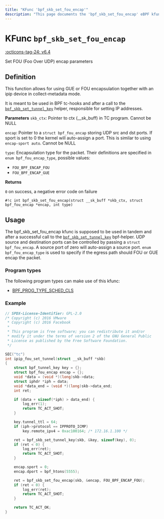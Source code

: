 ```yaml
---
title: "KFunc 'bpf_skb_set_fou_encap'"
description: "This page documents the 'bpf_skb_set_fou_encap' eBPF kfunc, including its defintion, usage, program types that can use it, and examples."
---
```

# KFunc `bpf_skb_set_fou_encap`

<!-- [FEATURE_TAG](bpf_skb_set_fou_encap) -->
[:octicons-tag-24: v6.4](https://github.com/torvalds/linux/commit/c50e96099edb134bf107fafc02715fbc4aa2277f)
<!-- [/FEATURE_TAG] -->

Set FOU (Foo Over UDP) encap parameters

## Definition

This function allows for using GUE or FOU encapsulation together with an ipip device in collect-metadata mode.

It is meant to be used in BPF tc-hooks and after a call to the [`bpf_skb_set_tunnel_key`](../helper-function/bpf_skb_set_tunnel_key.md) helper, responsible for setting IP addresses.

**Parameters**
`skb_ctx`:  Pointer to ctx (__sk_buff) in TC program. Cannot be NULL

`encap`:    Pointer to a `struct bpf_fou_encap` storing UDP src and dst ports. If sport is set to 0 the kernel will auto-assign a port. This is similar to using `encap-sport auto`. Cannot be NULL

`type`: Encapsulation type for the packet. Their definitions are specified in `enum bpf_fou_encap_type`, possible values:

- `FOU_BPF_ENCAP_FOU`
- `FOU_BPF_ENCAP_GUE`


**Returns**

`0` on success, a negative error code on failure

<!-- [KFUNC_DEF] -->
`#!c int bpf_skb_set_fou_encap(struct __sk_buff *skb_ctx, struct bpf_fou_encap *encap, int type)`
<!-- [/KFUNC_DEF] -->

## Usage

The bpf_skb_set_fou_encap kfunc is supposed to be used in tandem and after a successful call to the [`bpf_skb_set_tunnel_key`](../helper-function/bpf_skb_set_tunnel_key.md) bpf-helper. UDP source and destination ports can be controlled by passing a `struct bpf_fou_encap`. A source port of zero will auto-assign a source port. `enum bpf_fou_encap_type` is used to specify if the egress path should FOU or GUE encap the packet.

### Program types

The following program types can make use of this kfunc:

<!-- [KFUNC_PROG_REF] -->
- [BPF_PROG_TYPE_SCHED_CLS](../program-type/BPF_PROG_TYPE_SCHED_CLS.md)
<!-- [/KFUNC_PROG_REF] -->

### Example

```c
// SPDX-License-Identifier: GPL-2.0
/* Copyright (c) 2016 VMware
 * Copyright (c) 2016 Facebook
 *
 * This program is free software; you can redistribute it and/or
 * modify it under the terms of version 2 of the GNU General Public
 * License as published by the Free Software Foundation.
 */

SEC("tc")
int ipip_fou_set_tunnel(struct __sk_buff *skb)
{
	struct bpf_tunnel_key key = {};
	struct bpf_fou_encap encap = {};
	void *data = (void *)(long)skb->data;
	struct iphdr *iph = data;
	void *data_end = (void *)(long)skb->data_end;
	int ret;

	if (data + sizeof(*iph) > data_end) {
		log_err(1);
		return TC_ACT_SHOT;
	}

	key.tunnel_ttl = 64;
	if (iph->protocol == IPPROTO_ICMP)
		key.remote_ipv4 = 0xac100164; /* 172.16.1.100 */

	ret = bpf_skb_set_tunnel_key(skb, &key, sizeof(key), 0);
	if (ret < 0) {
		log_err(ret);
		return TC_ACT_SHOT;
	}

	encap.sport = 0;
	encap.dport = bpf_htons(5555);

	ret = bpf_skb_set_fou_encap(skb, &encap, FOU_BPF_ENCAP_FOU);
	if (ret < 0) {
		log_err(ret);
		return TC_ACT_SHOT;
	}

	return TC_ACT_OK;
}
```

